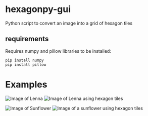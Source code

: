 # hexagonpy-gui
Python script to convert an image into a grid of hexagon tiles

## requirements
Requires numpy and pillow libraries to be installed:
```
pip install numpy
pip install pillow
```

# Examples
![Image of Lenna](https://github.com/McJazzy/hexagonpy/blob/master/Lenna.png)
![Image of Lenna using hexagon tiles](https://github.com/McJazzy/hexagonpy/blob/master/Lenna_Processed.png)

![Image of Sunflower](https://github.com/McJazzy/hexagonpy/blob/master/A_sunflower.jpg)
![Image of a sunflower using hexagon tiles](https://github.com/McJazzy/hexagonpy/blob/master/A_Sunflower_Processed.png)
